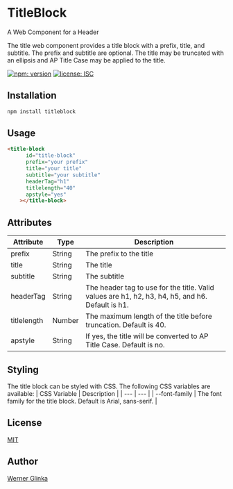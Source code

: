 # TitleBlock
A Web Component for a Header

The title web component provides a title block with a prefix, title, and subtitle. The prefix and subtitle are optional. The title may be truncated with an ellipsis and AP Title Case may be applied to the title.

[![npm: version][npm-badge]][npm-url]
[![license: ISC][license-badge]][license-url]

## Installation
```bash
npm install titleblock
```
## Usage
```html
<title-block
      id="title-block"
      prefix="your prefix"
      title="your title" 
      subtitle="your subtitle"
      headerTag="h1"
      titlelength="40"
      apstyle="yes"
    ></title-block>
```
## Attributes
| Attribute | Type | Description |
| --- | --- | --- |
| prefix | String | The prefix to the title |
| title | String | The title |
| subtitle | String | The subtitle |
| headerTag | String | The header tag to use for the title. Valid values are h1, h2, h3, h4, h5, and h6. Default is h1. |
| titlelength | Number | The maximum length of the title before truncation. Default is 40. |
| apstyle | String | If yes, the title will be converted to AP Title Case. Default is no. |

## Styling
The title block can be styled with CSS. The following CSS variables are available:
| CSS Variable | Description |
| --- | --- |
| --font-family | The font family for the title block. Default is Arial, sans-serif. |



  

## License
[MIT](https://github.com/wernerglinka/titleblock/blob/main/LICENSE)

## Author
[Werner Glinka](werner@glinka.co)

[npm-badge]: https://img.shields.io/npm/v/titleblock.svg
[npm-url]: https://www.npmjs.com/package/titleblock
[license-badge]: https://img.shields.io/github/license/wernerglinka/titleblock
[license-url]: LICENSE